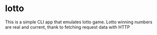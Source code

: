 # lotto
This is a simple CLI app that emulates lotto game.
Lotto winning numbers are real and current, thank to fetching request data with HTTP
